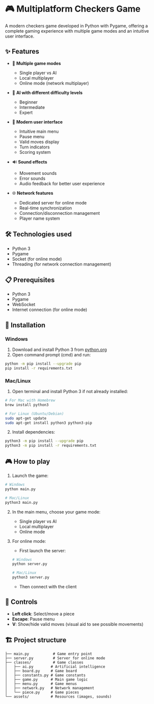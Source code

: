 # 🎮 Multiplatform Checkers Game

A modern checkers game developed in Python with Pygame, offering a complete gaming experience with multiple game modes and an intuitive user interface.

## ✨ Features

- 🎯 **Multiple game modes**
  - Single player vs AI
  - Local multiplayer
  - Online mode (network multiplayer)
  
- 🤖 **AI with different difficulty levels**
  - Beginner
  - Intermediate
  - Expert
  
- 🎨 **Modern user interface**
  - Intuitive main menu
  - Pause menu
  - Valid moves display
  - Turn indicators
  - Scoring system
  
- 🔊 **Sound effects**
  - Movement sounds
  - Error sounds
  - Audio feedback for better user experience

- 🌐 **Network features**
  - Dedicated server for online mode
  - Real-time synchronization
  - Connection/disconnection management
  - Player name system

## 🛠️ Technologies used

- Python 3
- Pygame
- Socket (for online mode)
- Threading (for network connection management)

## 📋 Prerequisites

- Python 3
- Pygame
- WebSocket
- Internet connection (for online mode)

## 🚀 Installation

### Windows
1. Download and install Python 3 from [python.org](https://www.python.org/downloads/)
2. Open command prompt (cmd) and run:
```bash
python -m pip install --upgrade pip
pip install -r requirements.txt
```

### Mac/Linux
1. Open terminal and install Python 3 if not already installed:
```bash
# For Mac with Homebrew
brew install python3

# For Linux (Ubuntu/Debian)
sudo apt-get update
sudo apt-get install python3 python3-pip
```

2. Install dependencies:
```bash
python3 -m pip install --upgrade pip
python3 -m pip install -r requirements.txt
```

## 🎮 How to play

1. Launch the game:
```bash
# Windows
python main.py

# Mac/Linux
python3 main.py
```

2. In the main menu, choose your game mode:
   - Single player vs AI
   - Local multiplayer
   - Online mode

3. For online mode:
   - First launch the server:
   ```bash
   # Windows
   python server.py

   # Mac/Linux
   python3 server.py
   ```
   - Then connect with the client

## 🎯 Controls

- **Left click**: Select/move a piece
- **Escape**: Pause menu
- **V**: Show/hide valid moves (visual aid to see possible movements)

## 🏗️ Project structure

```
├── main.py           # Game entry point
├── server.py         # Server for online mode
├── classes/          # Game classes
│   ├── ai.py        # Artificial intelligence
│   ├── board.py     # Game board
│   ├── constants.py # Game constants
│   ├── game.py      # Main game logic
│   ├── menu.py      # Game menus
│   ├── network.py   # Network management
│   └── piece.py     # Game pieces
└── assets/          # Resources (images, sounds)
```
